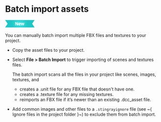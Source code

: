 # Batch import assets

[![NEW](../images/new.png "What else is new in v1.5?")](../release_notes/readme_1.5.html)

You can manually batch import multiple FBX files and textures to your project.

* Copy the asset files to your project.
* Select **File > Batch Import** to trigger importing of scenes and textures files.

    The batch import scans all the files in your project like scenes, images, textures, and

    * creates a .unit file for any FBX file that doesn't have one.
    * creates a .texture file for any missing textures.
    * reimports an FBX file if it’s newer than an existing .dcc_asset file.

* Add common images and other files to a `.stingrayignore` file (see ~{ Ignore files in the project folder }~) to exclude them from batch import.
